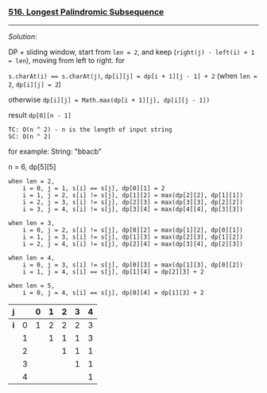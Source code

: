  ### [516. Longest Palindromic Subsequence](./LC516LongestPalindromeSubsequence.java)
 ---
 
 *Solution*: 
 
 DP + sliding window, start from `len = 2`, and keep (`right(j) - left(i) + 1 = len`), moving from left to right.
 for
 
  `s.charAt(i) == s.charAt(j)`, `dp[i][j] = dp[i + 1][j - 1] + 2` (when `len = 2`, `dp[i][j] = 2`)
  
  otherwise `dp[i][j] = Math.max(dp[i + 1][j], dp[i][j - 1])`
  
  result `dp[0][n - 1]`
   
    TC: O(n ^ 2) - n is the length of input string
    SC: O(n ^ 2)
  
for example: 
String: "bbacb"

n = 6, dp[5][5]
```
when len = 2, 
    i = 0, j = 1, s[i] == s[j], dp[0][1] = 2
    i = 1, j = 2, s[i] != s[j], dp[1][2] = max(dp[2][2], dp[1][1])
    i = 2, j = 3, s[i] != s[j], dp[2][3] = max(dp[3][3], dp[2][2])
    i = 3, j = 4, s[i] != s[j], dp[3][4] = max(dp[4][4], dp[3][3])
    
when len = 3,
    i = 0, j = 2, s[i] != s[j], dp[0][2] = max(dp[1][2], dp[0][1])
    i = 1, j = 3, s[i] != s[j], dp[1][3] = max(dp[2][3], dp[1][2])
    i = 2, j = 4, s[i] != s[j], dp[2][4] = max(dp[3][4], dp[2][3])

when len = 4,
    i = 0, j = 3, s[i] != s[j], dp[0][3] = max(dp[1][3], dp[0][2])
    i = 1, j = 4, s[i] == s[j], dp[1][4] = dp[2][3] + 2

when len = 5,
    i = 0, j = 4, s[i] == s[j], dp[0][4] = dp[1][3] + 2
```


| j |       | 0 | 1 | 2 | 3 | 4 |
|---|---|---|---|---|---|---|
| **i** | 0 | 1 | 2 | 2 | 2 | 3 |  
|       | 1 |   | 1 | 1 | 1 | 3 |  
|       | 2 |   |   | 1 | 1 | 1 |  
|       | 3 |   |   |   | 1 | 1 |  
|       | 4 |   |   |   |   | 1 | 
